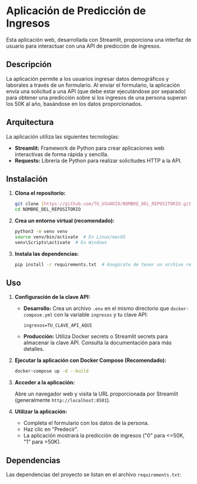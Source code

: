 # Aplicación de Predicción de Ingresos

Esta aplicación web, desarrollada con Streamlit, proporciona una interfaz de usuario para interactuar con una API de predicción de ingresos.

## Descripción

La aplicación permite a los usuarios ingresar datos demográficos y laborales a través de un formulario. Al enviar el formulario, la aplicación envía una solicitud a una API (que debe estar ejecutándose por separado) para obtener una predicción sobre si los ingresos de una persona superan los 50K al año, basándose en los datos proporcionados.

## Arquitectura

La aplicación utiliza las siguientes tecnologías:

*   **Streamlit:**  Framework de Python para crear aplicaciones web interactivas de forma rápida y sencilla.
*   **Requests:**  Librería de Python para realizar solicitudes HTTP a la API.

## Instalación

1.  **Clona el repositorio:**

    ```bash
    git clone [https://github.com/TU_USUARIO/NOMBRE_DEL_REPOSITORIO.git](https://www.google.com/search?q=https://github.com/TU_USUARIO/NOMBRE_DEL_REPOSITORIO.git)  # Reemplaza con tu URL
    cd NOMBRE_DEL_REPOSITORIO
    ```

2.  **Crea un entorno virtual (recomendado):**

    ```bash
    python3 -m venv venv
    source venv/bin/activate  # En Linux/macOS
    venv\Scripts\activate  # En Windows
    ```

3.  **Instala las dependencias:**

    ```bash
    pip install -r requirements.txt  # Asegúrate de tener un archivo requirements.txt con las dependencias
    ```

## Uso

1.  **Configuración de la clave API:**

    *   **Desarrollo:** Crea un archivo `.env` en el mismo directorio que `docker-compose.yml` con la variable `ingresos` y tu clave API:

        ```
        ingresos=TU_CLAVE_API_AQUI
        ```

    *   **Producción:** Utiliza Docker secrets o Streamlit secrets para almacenar la clave API. Consulta la documentación para más detalles.

2.  **Ejecutar la aplicación con Docker Compose (Recomendado):**

    ```bash
    docker-compose up -d --build
    ```

3.  **Acceder a la aplicación:**

    Abre un navegador web y visita la URL proporcionada por Streamlit (generalmente `http://localhost:8501`).

4.  **Utilizar la aplicación:**

    *   Completa el formulario con los datos de la persona.
    *   Haz clic en "Predecir".
    *   La aplicación mostrará la predicción de ingresos ("0" para <=50K, "1" para >50K).

## Dependencias

Las dependencias del proyecto se listan en el archivo `requirements.txt`:
